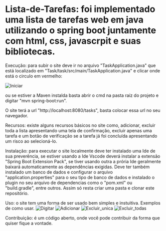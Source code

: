 # Lista-de-Tarefas: foi implementado uma lista de tarefas web em java utilizando o spring boot juntamente com html, css, javascrpit e suas bibliotecas.

Execução: para subir o site deve ir no arquivo "TaskApplication.java" que está localizado em "Task/task/src/main/TaskApplication.java" e clicar onde está o circulo em vermelho:

![Iniciar](https://github.com/thallestw135/Lista-de-Tarefas/assets/69612633/f7999d8d-f8a5-4396-b184-a470a54ec971)

ou se estiver a Maven instalda basta abrir o cmd na pasta raíz do projeto e digitar "mvn spring-boot:run".

O site terá a url "http://localhost:8080/tasks", basta colocar essa url no seu navegador.

Recursos: existe alguns recursos básicos no site como, adicionar, excluir toda a lista apresentando uma tela de confirmação, excluir apenas uma tarefa e 
um botão de verificação se a tarefa já foi concluída apresentando um risco ao selecioná-lo.

Instalação: para executar o site localmente deve ter instalado uma Ide de sua preverência, se estiver usando a Ide
Vscode deverá instalar a extensão "Spring Boot Extension Pack", se tiver usando outra a prória Ide geralmente
baixará automaticamente as dependências exigidas. Deve ter também instalado um banco de dados e configurar o arquivo
"application.properties" para o seu tipo de banco de dados e instalado o plugin no seu arquivo de dependencias como o
"pom.xml" ou "build.gradle", entre outros. Assim só resta criar uma pasta e clonar este repositório.

Uso: o site tem uma forma de ser usado bem simples e instuitiva. Exemplos de como usar.
![Digitar](https://github.com/thallestw135/Lista-de-Tarefas/assets/69612633/fb65560c-497c-4018-9b35-d612b5d04dd0)
![Adicionar](https://github.com/thallestw135/Lista-de-Tarefas/assets/69612633/6adcb885-6798-44cd-85f9-cde44242b72f)
![Excluir_unica](https://github.com/thallestw135/Lista-de-Tarefas/assets/69612633/46465894-2e2b-4b15-b552-bf1b6332ec01)
![Excluir_todas](https://github.com/thallestw135/Lista-de-Tarefas/assets/69612633/a33eab83-8959-4665-aa50-7bb0896bb071)

Contribuição: é um código aberto, onde você pode contribuir da forma que quiser fique a vontade.
